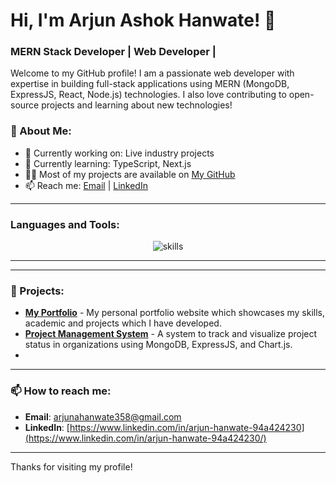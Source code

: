 # Hi, I'm Arjun Ashok Hanwate! 👋

### MERN Stack Developer | Web Developer | 
Welcome to my GitHub profile! I am a passionate web developer with expertise in building full-stack applications using MERN (MongoDB, ExpressJS, React, Node.js) technologies. I also love contributing to open-source projects and learning about new technologies!

### 🚀 About Me:
- 🔭 Currently working on: Live industry projects
- 🌱 Currently learning: TypeScript, Next.js
- 👨‍💻 Most of my projects are available on [My GitHub](https://github.com/arjunhanwate)
- 📫 Reach me: [Email](mailto:arjun@example.com) | [LinkedIn](https://linkedin.com/in/arjunhanwate)
  
---

<h3 align="left">Languages and Tools:</h3>
<p align="center">
  <img src="https://skillicons.dev/icons?i=java,html,css,javascript,react,nodejs,express,mongodb,bootstrap,mysql,vscodefigma,wordpress," alt="skills" />
</p>

---



---

### 💼 Projects:
- **[My Portfolio](https://arjunhanwateportfolio.netlify.app/)** - My personal portfolio website which showcases my skills, academic and projects which I have developed.
- **[Project Management System](https://github.com/arjunhanwate/project-management-system)** - A system to track and visualize project status in organizations using MongoDB, ExpressJS, and Chart.js.
-
---

### 📫 How to reach me:
- **Email**: [arjunahanwate358@gmail.com](mailto:arjunahanwate358@gmail.com)
- **LinkedIn**: [https://www.linkedin.com/in/arjun-hanwate-94a424230](https://www.linkedin.com/in/arjun-hanwate-94a424230/)

---


Thanks for visiting my profile!
